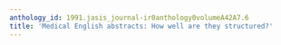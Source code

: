 ```yaml
---
anthology_id: 1991.jasis_journal-ir0anthology0volumeA42A7.6
title: 'Medical English abstracts: How well are they structured?'
---
```


